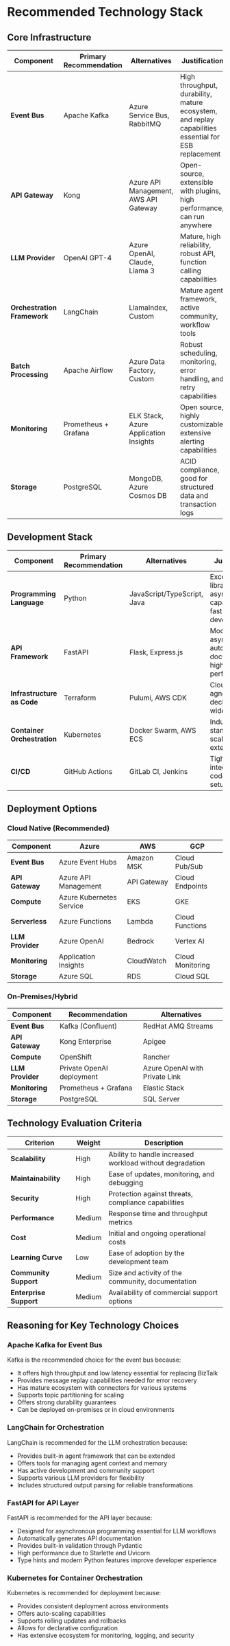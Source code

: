 # Recommended Technology Stack

## Core Infrastructure

| Component | Primary Recommendation | Alternatives | Justification |
|-----------|------------------------|--------------|---------------|
| **Event Bus** | Apache Kafka | Azure Service Bus, RabbitMQ | High throughput, durability, mature ecosystem, and replay capabilities essential for ESB replacement |
| **API Gateway** | Kong | Azure API Management, AWS API Gateway | Open-source, extensible with plugins, high performance, can run anywhere |
| **LLM Provider** | OpenAI GPT-4 | Azure OpenAI, Claude, Llama 3 | Mature, high reliability, robust API, function calling capabilities |
| **Orchestration Framework** | LangChain | LlamaIndex, Custom | Mature agent framework, active community, workflow tools |
| **Batch Processing** | Apache Airflow | Azure Data Factory, Custom | Robust scheduling, monitoring, error handling, and retry capabilities |
| **Monitoring** | Prometheus + Grafana | ELK Stack, Azure Application Insights | Open source, highly customizable, extensive alerting capabilities |
| **Storage** | PostgreSQL | MongoDB, Azure Cosmos DB | ACID compliance, good for structured data and transaction logs |

## Development Stack

| Component | Primary Recommendation | Alternatives | Justification |
|-----------|------------------------|--------------|---------------|
| **Programming Language** | Python | JavaScript/TypeScript, Java | Excellent LLM library support, async capabilities, fast development |
| **API Framework** | FastAPI | Flask, Express.js | Modern, async-first, auto-documentation, high performance |
| **Infrastructure as Code** | Terraform | Pulumi, AWS CDK | Cloud-agnostic, declarative, widely adopted |
| **Container Orchestration** | Kubernetes | Docker Swarm, AWS ECS | Industry standard, scalable, extensible |
| **CI/CD** | GitHub Actions | GitLab CI, Jenkins | Tight integration with code, easy setup, modern |

## Deployment Options

### Cloud Native (Recommended)

| Component | Azure | AWS | GCP |
|-----------|-------|-----|-----|
| **Event Bus** | Azure Event Hubs | Amazon MSK | Cloud Pub/Sub |
| **API Gateway** | Azure API Management | API Gateway | Cloud Endpoints |
| **Compute** | Azure Kubernetes Service | EKS | GKE |
| **Serverless** | Azure Functions | Lambda | Cloud Functions |
| **LLM Provider** | Azure OpenAI | Bedrock | Vertex AI |
| **Monitoring** | Application Insights | CloudWatch | Cloud Monitoring |
| **Storage** | Azure SQL | RDS | Cloud SQL |

### On-Premises/Hybrid

| Component | Recommendation | Alternatives |
|-----------|---------------|--------------|
| **Event Bus** | Kafka (Confluent) | RedHat AMQ Streams |
| **API Gateway** | Kong Enterprise | Apigee |
| **Compute** | OpenShift | Rancher |
| **LLM Provider** | Private OpenAI deployment | Azure OpenAI with Private Link |
| **Monitoring** | Prometheus + Grafana | Elastic Stack |
| **Storage** | PostgreSQL | SQL Server |

## Technology Evaluation Criteria

| Criterion | Weight | Description |
|-----------|--------|-------------|
| **Scalability** | High | Ability to handle increased workload without degradation |
| **Maintainability** | High | Ease of updates, monitoring, and debugging |
| **Security** | High | Protection against threats, compliance capabilities |
| **Performance** | Medium | Response time and throughput metrics |
| **Cost** | Medium | Initial and ongoing operational costs |
| **Learning Curve** | Low | Ease of adoption by the development team |
| **Community Support** | Medium | Size and activity of the community, documentation |
| **Enterprise Support** | Medium | Availability of commercial support options |

## Reasoning for Key Technology Choices

### Apache Kafka for Event Bus

Kafka is the recommended choice for the event bus because:
- It offers high throughput and low latency essential for replacing BizTalk
- Provides message replay capabilities needed for error recovery
- Has mature ecosystem with connectors for various systems
- Supports topic partitioning for scaling
- Offers strong durability guarantees
- Can be deployed on-premises or in cloud environments

### LangChain for Orchestration

LangChain is recommended for the LLM orchestration because:
- Provides built-in agent framework that can be extended
- Offers tools for managing agent context and memory
- Has active development and community support
- Supports various LLM providers for flexibility
- Includes structured output parsing for reliable transformations

### FastAPI for API Layer

FastAPI is recommended for the API layer because:
- Designed for asynchronous programming essential for LLM workflows
- Automatically generates API documentation
- Provides built-in validation through Pydantic
- High performance due to Starlette and Uvicorn
- Type hints and modern Python features improve developer experience

### Kubernetes for Container Orchestration

Kubernetes is recommended for deployment because:
- Provides consistent deployment across environments
- Offers auto-scaling capabilities
- Supports rolling updates and rollbacks
- Allows for declarative configuration
- Has extensive ecosystem for monitoring, logging, and security 